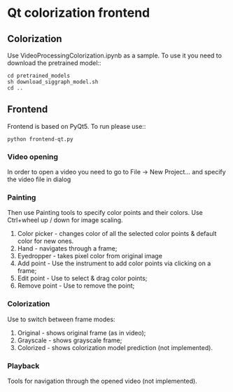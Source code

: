 # Qt colorization frontend

## Colorization

Use VideoProcessingColorization.ipynb as a sample. To use it you need to download the pretrained model::

    cd pretrained_models
    sh download_siggraph_model.sh
    cd ..

## Frontend

Frontend is based on PyQt5. To run please use::

    python frontend-qt.py

### Video opening

In order to open a video you need to go to File -> New Project... and specify the video file in dialog

### Painting

Then use Painting tools to specify color points and their colors. Use Ctrl+wheel up / down for image scaling.

1. Color picker - changes color of all the selected color points & default color for new ones.
2. Hand - navigates through a frame;
3. Eyedropper - takes pixel color from original image
4. Add point - Use the instrument to add color points via clicking on a frame;
5. Edit point - Use to select & drag color points;
6. Remove point - Use to remove the point;

### Colorization

Use to switch between frame modes:
1. Original - shows original frame (as in video);
2. Grayscale - shows grayscale frame;
3. Colorized - shows colorization model prediction (not implemented).

### Playback

Tools for navigation through the opened video (not implemented).
